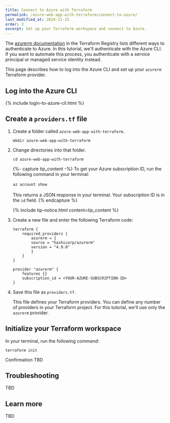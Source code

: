 ```yaml
---
title: Connect to Azure with Terraform
permalink: /azure-web-app-with-terraform/connect-to-azure/
last_modified_at: 2024-11-15
order: 3
excerpt: Set up your Terraform workspace and connect to Azure.
---
```


The [azurerm documentation](https://registry.terraform.io/providers/hashicorp/azurerm/latest/docs#authenticating-to-azure) in the Terraform Registry lists different ways to authenticate to Azure. In this tutorial, we'll authenticate with the Azure CLI. If you want to automate this process, you authenticate with a service principal or managed service identity instead.

This page describes how to log into the Azure CLI and set up your `azurerm` Terraform provider.

## Log into the Azure CLI

{% include login-to-azure-cli.html %}

## Create a `providers.tf` file

1. Create a folder called `azure-web-app-with-terraform`.

    ```console
    mkdir azure-web-app-with-terraform
    ```

1. Change directories into that folder.

    ```console
    cd azure-web-app-with-terraform
    ```

    {%- capture tip_content -%}
    To get your Azure subscription ID, run the following command in your terminal:
    <br/><br/>
    `az account show`
    <br/><br/>
    This returns a JSON response in your terminal. Your subscription ID is in the `id` field.
    {% endcapture %}

    {% include tip-notice.html content=tip_content %}

1. Create a new file and enter the following Terraform code:

    ```hcl
    terraform {
        required_providers {
            azurerm = {
            source = "hashicorp/azurerm"
            version = "4.9.0"
            }
        }
    }

    provider "azurerm" {
        features {}
        subscription_id = <YOUR-AZURE-SUBSCRIPTION-ID>
    }
    ```

1. Save this file as `providers.tf`.

    This file defines your Terraform providers. You can define any number of providers in your Terraform project. For this tutorial, we'll use only the `azurerm` provider.

## Initialize your Terraform workspace

In your terminal, run the following command:

```console
terraform init
```

Confirmation TBD

## Troubleshooting 

TBD

## Learn more

TBD
